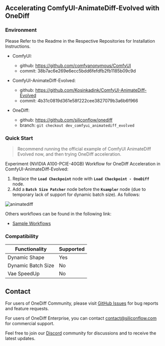 ## Accelerating ComfyUI-AnimateDiff-Evolved with OneDiff
### Environment
Please Refer to the Readme in the Respective Repositories for Installation Instructions.

- ComfyUI:
  - github: https://github.com/comfyanonymous/ComfyUI
  - commit: 38b7ac6e269e6ecc5bdd6fefdfb2fb1185b09c9d 

- ComfyUI-AnimateDiff-Evolved:
  - github: https://github.com/Kosinkadink/ComfyUI-AnimateDiff-Evolved
  - commit: 4b31c0819d361e58f222cee3827079b3a6b6f966 

- OneDiff:
  - github: https://github.com/siliconflow/onediff 
  - branch: `git checkout dev_comfyui_animatediff_evolved`

### Quick Start

> Recommend running the official example of ComfyUI AnimateDiff Evolved now, and then trying OneDiff acceleration. 

Experiment (NVIDIA A100-PCIE-40GB) Workflow for OneDiff Acceleration in ComfyUI-AnimateDiff-Evolved:

1. Replace the **`Load Checkpoint`** node with **`Load Checkpoint - OneDiff`** node. 
2. Add a **`Batch Size Patcher`** node before the **`Ksampler`** node (due to temporary lack of support for dynamic batch size).
As follows:

![animatediff](https://github.com/siliconflow/onediff/assets/109639975/f38251c8-1e75-4252-95eb-5fab0b45367d)



Others workflows can be found in the following link:
- [Sample Workflows](
https://github.com/Kosinkadink/ComfyUI-AnimateDiff-Evolved?tab=readme-ov-file#samples-download-or-drag-images-of-the-workflows-into-comfyui-to-instantly-load-the-corresponding-workflows)

### Compatibility

| Functionality      | Supported |
| ------------------ | --------- |
| Dynamic Shape      | Yes       |
| Dynamic Batch Size | No        |
| Vae SpeedUp        | No        |


## Contact

For users of OneDiff Community, please visit [GitHub Issues](https://github.com/siliconflow/onediff/issues) for bug reports and feature requests.

For users of OneDiff Enterprise, you can contact contact@siliconflow.com for commercial support.

Feel free to join our [Discord](https://discord.gg/RKJTjZMcPQ) community for discussions and to receive the latest updates.